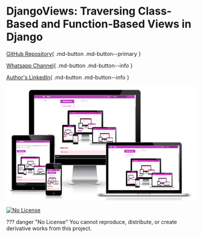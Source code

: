 # DjangoViews: Traversing Class-Based and Function-Based Views in Django

[GitHub Repository](https://github.com/plexoio/djangoviews){ .md-button .md-button--primary }

[Whatsapp Channel](https://whatsapp.com/channel/0029VaCsHbn5a23x7hElJL2r){ .md-button .md-button--info }

[Author's LinkedIn](https://www.linkedin.com/in/arellanofrank/){ .md-button .md-button--info }

![Documentation's Mockup Image](./assets/img/mockup.png#only-light)

[![No License](https://img.shields.io/badge/License-No_License-red)](about/LICENSE.md) 

??? danger "No License"
    You cannot reproduce, distribute, or create derivative works from this project.
